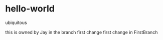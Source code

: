 # hello-world
ubiquitous

this is owned by Jay in the branch
first change
first change in FirstBranch
